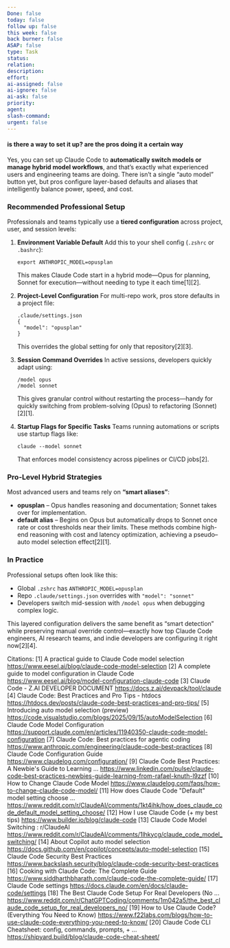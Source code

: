 ```yaml
---
Done: false
today: false
follow up: false
this week: false
back burner: false
ASAP: false
type: Task
status:
relation:
description:
effort:
ai-assigned: false
ai-ignore: false
ai-ask: false
priority:
agent:
slash-command:
urgent: false
---
```

#### is there a way to set it up? are the pros doing it a certain way

Yes, you can set up Claude Code to **automatically switch models or manage hybrid model workflows**, and that’s exactly what experienced users and engineering teams are doing. There isn’t a single “auto model” button yet, but pros configure layer-based defaults and aliases that intelligently balance power, speed, and cost.

### Recommended Professional Setup

Professionals and teams typically use a **tiered configuration** across project, user, and session levels:

1. **Environment Variable Default**
   Add this to your shell config (`.zshrc` or `.bashrc`):
   ```
   export ANTHROPIC_MODEL=opusplan
   ```
   This makes Claude Code start in a hybrid mode—Opus for planning, Sonnet for execution—without needing to type it each time[1][2].

2. **Project-Level Configuration**
   For multi-repo work, pros store defaults in a project file:
   ```
   .claude/settings.json
   {
     "model": "opusplan"
   }
   ```
   This overrides the global setting for only that repository[2][3].

3. **Session Command Overrides**
   In active sessions, developers quickly adapt using:
   ```
   /model opus
   /model sonnet
   ```
   This gives granular control without restarting the process—handy for quickly switching from problem-solving (Opus) to refactoring (Sonnet)[2][1].

4. **Startup Flags for Specific Tasks**
   Teams running automations or scripts use startup flags like:
   ```
   claude --model sonnet
   ```
   That enforces model consistency across pipelines or CI/CD jobs[2].

### Pro-Level Hybrid Strategies

Most advanced users and teams rely on **“smart aliases”**:
- **opusplan** – Opus handles reasoning and documentation; Sonnet takes over for implementation.
- **default alias** – Begins on Opus but automatically drops to Sonnet once rate or cost thresholds near their limits.
These methods combine high-end reasoning with cost and latency optimization, achieving a pseudo–auto model selection effect[2][1].

### In Practice

Professional setups often look like this:
- Global `.zshrc` has `ANTHROPIC_MODEL=opusplan`
- Repo `.claude/settings.json` overrides with `"model": "sonnet"`
- Developers switch mid-session with `/model opus` when debugging complex logic.

This layered configuration delivers the same benefit as “smart detection” while preserving manual override control—exactly how top Claude Code engineers, AI research teams, and indie developers are configuring it right now[2][4].

Citations:
[1] A practical guide to Claude Code model selection https://www.eesel.ai/blog/claude-code-model-selection
[2] A complete guide to model configuration in Claude Code https://www.eesel.ai/blog/model-configuration-claude-code
[3] Claude Code - Z.AI DEVELOPER DOCUMENT https://docs.z.ai/devpack/tool/claude
[4] Claude Code: Best Practices and Pro Tips - htdocs https://htdocs.dev/posts/claude-code-best-practices-and-pro-tips/
[5] Introducing auto model selection (preview) https://code.visualstudio.com/blogs/2025/09/15/autoModelSelection
[6] Claude Code Model Configuration https://support.claude.com/en/articles/11940350-claude-code-model-configuration
[7] Claude Code: Best practices for agentic coding https://www.anthropic.com/engineering/claude-code-best-practices
[8] Claude Code Configuration Guide https://www.claudelog.com/configuration/
[9] Claude Code Best Practices: A Newbie's Guide to Learning ... https://www.linkedin.com/pulse/claude-code-best-practices-newbies-guide-learning-from-rafael-knuth-l9zzf
[10] How to Change Claude Code Model https://www.claudelog.com/faqs/how-to-change-claude-code-model/
[11] How does Claude Code "Default" model setting choose ... https://www.reddit.com/r/ClaudeAI/comments/1kt4ihk/how_does_claude_code_default_model_setting_choose/
[12] How I use Claude Code (+ my best tips) https://www.builder.io/blog/claude-code
[13] Claude Code Model Switching : r/ClaudeAI https://www.reddit.com/r/ClaudeAI/comments/1lhkycg/claude_code_model_switching/
[14] About Copilot auto model selection https://docs.github.com/en/copilot/concepts/auto-model-selection
[15] Claude Code Security Best Practices https://www.backslash.security/blog/claude-code-security-best-practices
[16] Cooking with Claude Code: The Complete Guide https://www.siddharthbharath.com/claude-code-the-complete-guide/
[17] Claude Code settings https://docs.claude.com/en/docs/claude-code/settings
[18] The Best Claude Code Setup For Real Developers (No ... https://www.reddit.com/r/ChatGPTCoding/comments/1m042a5/the_best_claude_code_setup_for_real_developers_no/
[19] How to Use Claude Code? (Everything You Need to Know) https://www.f22labs.com/blogs/how-to-use-claude-code-everything-you-need-to-know/
[20] Claude Code CLI Cheatsheet: config, commands, prompts, + ... https://shipyard.build/blog/claude-code-cheat-sheet/
